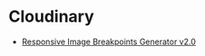 # Cloudinary

- [Responsive Image Breakpoints Generator v2.0](https://www.responsivebreakpoints.com/)
